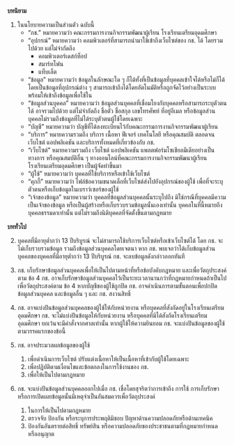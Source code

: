 **บทนิยาม**

1. ในนโยบายความเป็นส่วนตัว ฉบับนี้
   - “กช.” หมายความว่า คณะกรรมการงานกิจกรรมพัฒนาผู้เรียน โรงเรียนเตรียมอุดมศึกษา
   - “อุปกรณ์” หมายความว่า คอมพิวเตอร์ที่สามารถนำมาใช้เข้าถึงเว็บไซต์ของ กช. ได้ โดยรวมไปด้วย แต่ไม่จำกัดถึง
     - คอมพิวเตอร์เดสก์ท็อป
     - สมาร์ทโฟน
     - แท็บเล็ต
   - “ข้อมูล” หมายความว่า ข้อมูลในลักษณะใด ๆ ก็ได้ทั้งที่เป็นข้อมูลที่บุคคลเข้าใจได้หรือไม่ก็ได้ โดยเป็นข้อมูลที่อุปกรณ์ต่าง ๆ สามารถเข้าถึงได้โดยอัตโนมัติหรือถูกจัดไว้อย่างเป็นระบบพร้อมให้เข้าถึงข้อมูลเพื่อใช้ใน
   - “ข้อมูลส่วนบุคคล” หมายความว่า ข้อมูลส่วนบุคคลที่เชื่อมโยงกับบุคคลหรือสามารถระบุตัวตนได้ อาจรวมไปด้วย แต่ไม่จำกัดถึง ชื่อตัว ชื่อสกุล เลขโทรศัพท์ ที่อยู่อีเมล หรือข้อมูลส่วนบุคคลไม่รวมถึงข้อมูลที่ไม่ได้ระบุตัวตนผู้ใช้โดยเฉพาะ
   - “บัญชี” หมายความว่า บัญชีที่ได้ลงทะเบียนไว้กับคณะกรรมการงานกิจกรรมพัฒนาผู้เรียน
   - “บริการ” หมายความรวมถึง บริการ เนื้อหา ฟีเจอร์ เทคโนโลยี หรือคุณสมบัติ ตลอดจนเว็บไซต์ แอปพลิเคชัน และบริการทั้งหมดที่เกี่ยวข้องกับ กช.
   - “เว็บไซต์” หมายความรวมถึง เว็บไซต์ แอปพลิเคชัน แพลตฟอร์มโซเชียลมีเดียอย่างเป็นทางการ หรือคุณสมบัติอื่น ๆ ทางออนไลน์ที่คณะกรรมการงานกิจกรรมพัฒนาผู้เรียน โรงเรียนเตรียมอุดมศึกษา เป็นผู้จัดทำขึ้นมา
   - “ผู้ใช้” หมายความว่า บุคคลที่ใช้บริการหรือเข้าใช้เว็บไซต์
   - “คุกกี้” หมายความว่า ไฟล์ข้อความขนาดเล็กที่เว็บไซต์ส่งไปยังอุปกรณ์ของผู้ใช้ เพื่อที่จะระบุตัวตนหรือเก็บข้อมูลในเบราว์เซอร์ของผู้ใช้
   - “เจ้าของข้อมูล” หมายความว่า บุคคลที่ข้อมูลส่วนบุคคลนั้นระบุไปถึง มิใช่กรณีที่บุคคลมีความเป็นเจ้าของข้อมูล หรือเป็นผู้สร้างหรือเก็บรวบรวมข้อมูลนั้นเองเท่านั้น บุคคลในที่นี้หมายถึง บุคคลธรรมดาเท่านั้น แต่ไม่รวมถึงนิติบุคคลที่จัดตั้งขึ้นตามกฎหมาย

**บททั่วไป**

2. บุคคลที่มีอายุต่ำกว่า 13 ปีบริบูรณ์ จะไม่สามารถใช้บริการเว็บไซต์หรือเข้าเว็บไซต์ได้ โดย กช. จะไม่เก็บรวบรวมข้อมูล รวมถึงข้อมูลส่วนบุคคลโดยเจตนา หาก กช. พบเจอว่าได้เก็บข้อมูลส่วนบุคคลของบุคคลที่มีอายุต่ำกว่า 13 ปีบริบูรณ์ กช. จะลบข้อมูลดังกล่าวออกทันที

3. กช. เก็บรักษาข้อมูลส่วนบุคคลเพื่อให้เป็นไปตามหน้าที่หรือข้อบังคับกฎหมาย และเพื่อวัตถุประสงค์ตาม ข้อ 4 กช. อาจเก็บรักษาข้อมูลส่วนบุคคลไว้เป็นระยะเวลานานกว่าที่กฎหมายกำหนดถ้าเป็นไปเพื่อวัตถุประสงค์ตาม ข้อ 4 หากบัญชีของผู้ใช้ถูกปิด กช. อาจดำเนินการตามขั้นตอนเพื่อปกปิดข้อมูลส่วนบุคคล และข้อมูลอื่น ๆ และ กช. สงวนสิทธิ์

4. กช. อาจแบ่งปันข้อมูลส่วนบุคคลของผู้ใช้ให้กับหน่วยงาน หรือบุคคลที่สังกัดอยู่ในโรงเรียนเตรียมอุดมศึกษา กช. จะไม่แบ่งปันข้อมูลให้กับหน่วยงาน หรือบุคคลที่มิได้สังกัดโรงเรียนเตรียมอุดมศึกษา ยกเว้นจะมีคำสั่งจากศาลเท่านั้น หากผู้ใช้ให้ความยินยอม กช. จะแบ่งปันข้อมูลของผู้ใช้ตามวรรคแรกของข้อนี้

5. กช. อาจประมวลผลข้อมูลของผู้ใช้

   1. เพื่อดำเนินการเว็บไซต์ ปรับแต่งเนื้อหาให้เป็นเนื้อหาที่เข้ากับผู้ใช้โดยเฉพาะ
   2. เพื่อปฏิบัติตามเงื่อนไขและข้อตกลงในการใช้งานของ กช.
   3. เพื่อให้เป็นไปตามกฎหมาย

6. กช. จะแบ่งปันข้อมูลส่วนบุคคลออกไปเมื่อ กช. เชื่อโดยสุจริตว่าการเข้าถึง การใช้ การเก็บรักษา หรือการเปิดเผยข้อมูลนั้นมีเหตุจำเป็นอันสมควรเพื่อวัตถุประสงค์
   1. ในการให้เป็นไปตามกฎหมาย
   2. ตรวจจับ ป้องกัน หรือระบุการประพฤติมิชอบ ปัญหาด้านความปลอดภัยหรือด้านเทคนิค
   3. ป้องกันอันตรายต่อสิทธิ์ ทรัพย์สิน หรือความปลอดภัยของประชาชนตามที่กฎหมายกำหนดหรืออนุญาต
